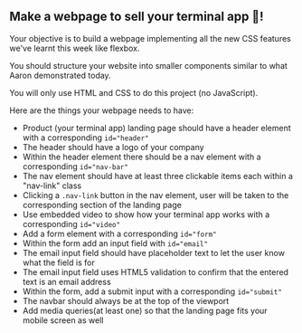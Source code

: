 ## Make a webpage to sell your terminal app 🚀! 

Your objective is to build a webpage implementing all the new CSS features we've learnt this week like flexbox.

You should structure your website into smaller components similar to what Aaron demonstrated today.

You will only use HTML and CSS to do this project (no JavaScript).

Here are the things your webpage needs to have:
- Product (your terminal app) landing page should have a header element with a corresponding `id="header"`
- The header should have a logo of your company
-  Within the header element there should be a nav element with a corresponding `id="nav-bar"`
- The nav element should have at least three clickable items each within a "nav-link" class
- Clicking a `.nav-link` button in the nav element, user will be taken to the corresponding section of the landing page
- Use embedded video to show how your terminal app works with a corresponding `id="video"`
- Add a form element with a corresponding `id="form"`
- Within the form add an input field with `id="email"`
- The email input field should have placeholder text to let the user know what the field is for
- The email input field uses HTML5 validation to confirm that the entered text is an email address
- Within the form, add a submit input with a corresponding `id="submit"`
- The navbar should always be at the top of the viewport
- Add media queries(at least one) so that the landing page fits your mobile screen as well